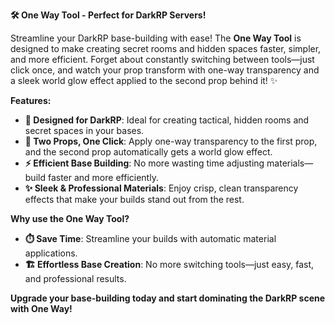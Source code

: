 **🛠️ One Way Tool - Perfect for DarkRP Servers!**

Streamline your DarkRP base-building with ease! The **One Way Tool** is designed to make creating secret rooms and hidden spaces faster, simpler, and more efficient. Forget about constantly switching between tools—just click once, and watch your prop transform with one-way transparency and a sleek world glow effect applied to the second prop behind it! ✨

**Features:**
- **🎯 Designed for DarkRP**: Ideal for creating tactical, hidden rooms and secret spaces in your bases.
- **🔧 Two Props, One Click**: Apply one-way transparency to the first prop, and the second prop automatically gets a world glow effect.
- **⚡ Efficient Base Building**: No more wasting time adjusting materials—build faster and more efficiently.
- **✨ Sleek & Professional Materials**: Enjoy crisp, clean transparency effects that make your builds stand out from the rest.

**Why use the One Way Tool?**
- **⏱️ Save Time**: Streamline your builds with automatic material applications.
- **🏗️ Effortless Base Creation**: No more switching tools—just easy, fast, and professional results.

**Upgrade your base-building today and start dominating the DarkRP scene with One Way!**
